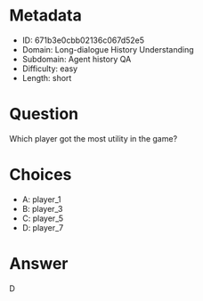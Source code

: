 # Metadata

- ID: 671b3e0cbb02136c067d52e5
- Domain: Long-dialogue History Understanding
- Subdomain: Agent history QA
- Difficulty: easy
- Length: short

# Question

Which player got the most utility in the game?

# Choices

- A: player_1
- B: player_3
- C: player_5
- D: player_7

# Answer

D
